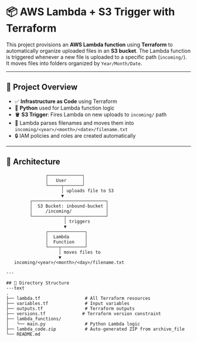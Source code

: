 
# 📦 AWS Lambda + S3 Trigger with Terraform

This project provisions an **AWS Lambda function** using **Terraform** to automatically organize uploaded files in an **S3 bucket**. The Lambda function is triggered whenever a new file is uploaded to a specific path (`incoming/`). It moves files into folders organized by `Year/Month/Date`.

---

## 🚀 Project Overview

- ✅ **Infrastructure as Code** using Terraform
- 🐍 **Python** used for Lambda function logic
- 🪣 **S3 Trigger**: Fires Lambda on new uploads to `incoming/` path
- 🧠 Lambda parses filenames and moves them into `incoming/<year>/<month>/<date>/filename.txt`
- 🔒 IAM policies and roles are created automatically

---

## 🧱 Architecture

```text
               ┌─────────────┐
               │   User      │
               └─────┬───────┘
                     │ uploads file to S3
                     ▼
         ┌────────────────────────────┐
         │  S3 Bucket: inbound-bucket │
         │     /incoming/             │
         └────────────┬───────────────┘
                      │ triggers
                      ▼
               ┌──────────────┐
               │  Lambda      │
               │  Function    │
               └────┬─────────┘
                    │ moves files to
                    ▼
   incoming/<year>/<month>/<day>/filename.txt

---

## 📁 Directory Structure
---text
.
├── lambda.tf                 # All Terraform resources
├── variables.tf              # Input variables
├── outputs.tf                # Terraform outputs
├── versions.tf              # Terraform version constraint
├── lambda_functions/
│   └── main.py               # Python Lambda logic
├── lambda_code.zip           # Auto-generated ZIP from archive_file
└── README.md


